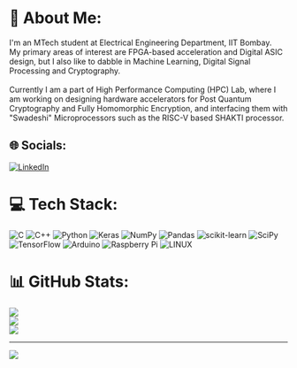 # 💫 About Me:
I'm an MTech student at Electrical Engineering Department, IIT Bombay.<br>My primary areas of interest are FPGA-based acceleration and Digital ASIC design, but I also like to dabble in Machine Learning, Digital Signal Processing and Cryptography.<br><br>Currently I am a part of High Performance Computing (HPC) Lab, where I am working on designing hardware accelerators for Post Quantum Cryptography and Fully Homomorphic Encryption, and interfacing them with "Swadeshi" Microprocessors such as the RISC-V based SHAKTI processor.  


## 🌐 Socials:
[![LinkedIn](https://img.shields.io/badge/LinkedIn-%230077B5.svg?logo=linkedin&logoColor=white)](https://linkedin.com/in/dhruva-hegde-41722218a) 

# 💻 Tech Stack:
![C](https://img.shields.io/badge/c-%2300599C.svg?style=for-the-badge&logo=c&logoColor=white) ![C++](https://img.shields.io/badge/c++-%2300599C.svg?style=for-the-badge&logo=c%2B%2B&logoColor=white) ![Python](https://img.shields.io/badge/python-3670A0?style=for-the-badge&logo=python&logoColor=ffdd54) ![Keras](https://img.shields.io/badge/Keras-%23D00000.svg?style=for-the-badge&logo=Keras&logoColor=white) ![NumPy](https://img.shields.io/badge/numpy-%23013243.svg?style=for-the-badge&logo=numpy&logoColor=white) ![Pandas](https://img.shields.io/badge/pandas-%23150458.svg?style=for-the-badge&logo=pandas&logoColor=white) ![scikit-learn](https://img.shields.io/badge/scikit--learn-%23F7931E.svg?style=for-the-badge&logo=scikit-learn&logoColor=white) ![SciPy](https://img.shields.io/badge/SciPy-%230C55A5.svg?style=for-the-badge&logo=scipy&logoColor=%white) ![TensorFlow](https://img.shields.io/badge/TensorFlow-%23FF6F00.svg?style=for-the-badge&logo=TensorFlow&logoColor=white) ![Arduino](https://img.shields.io/badge/-Arduino-00979D?style=for-the-badge&logo=Arduino&logoColor=white) ![Raspberry Pi](https://img.shields.io/badge/-RaspberryPi-C51A4A?style=for-the-badge&logo=Raspberry-Pi) ![LINUX](https://img.shields.io/badge/Linux-FCC624?style=for-the-badge&logo=linux&logoColor=black)
# 📊 GitHub Stats:
![](https://github-readme-stats.vercel.app/api?username=Intelectron6&theme=dark&hide_border=false&include_all_commits=true&count_private=false)<br/>
![](https://github-readme-streak-stats.herokuapp.com/?user=Intelectron6&theme=dark&hide_border=false)<br/>
![](https://github-readme-stats.vercel.app/api/top-langs/?username=Intelectron6&theme=dark&hide_border=false&include_all_commits=true&count_private=false&layout=compact)

---
[![](https://visitcount.itsvg.in/api?id=Intelectron6&icon=0&color=0)](https://visitcount.itsvg.in)

<!-- Proudly created with GPRM ( https://gprm.itsvg.in ) -->
